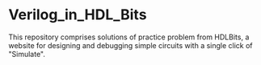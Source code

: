 # Verilog_in_HDL_Bits
This repository comprises solutions of practice problem from HDLBits, a website for designing and debugging simple circuits with a single click of "Simulate". 
